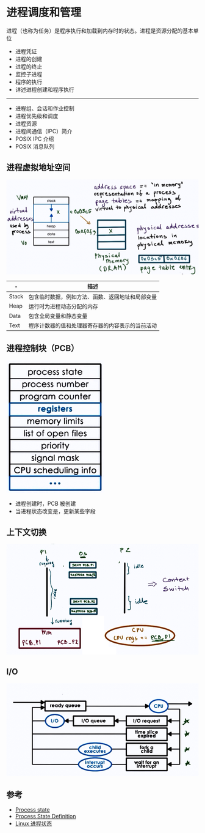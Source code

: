 # 进程调度和管理

进程（也称为任务）是程序执行和加载到内存时的状态。进程是资源分配的基本单位

* 进程凭证
* 进程的创建
* 进程的终止
* 监控子进程
* 程序的执行
* 详述进程创建和程序执行

---

* 进程组、会话和作业控制
* 进程优先级和调度
* 进程资源
* 进程间通信（IPC）简介
* POSIX IPC 介绍
* POSIX 消息队列

## 进程虚拟地址空间

![进程虚拟地址空间](.images/process-vas.png)

| -     | 描述                                             |
| ----- | ------------------------------------------------ |
| Stack | 包含临时数据，例如方法、函数、返回地址和局部变量 |
| Heap  | 运行时为进程动态分配的内存                       |
| Data  | 包含全局变量和静态变量                           |
| Text  | 程序计数器的值和处理器寄存器的内容表示的当前活动 |

## 进程控制块（PCB）

![PCB](.images/process-pcb.png)

* 进程创建时，PCB 被创建
* 当进程状态改变是，更新某些字段

## 上下文切换

![Context Switch](.images/context-switch.png)

## I/O

![进程 I/O](.images/process-io.png)

## 参考

* [Process state](https://en.wikipedia.org/wiki/Process_state)
* [Process State Definition](http://www.linfo.org/process_state.html)
* [Linux 进程状态](https://www.cnblogs.com/diegodu/p/9167671.html)